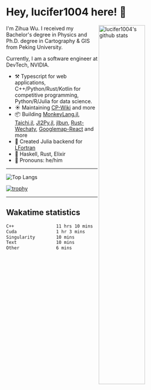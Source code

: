 # Hey, lucifer1004 here! :wave:

<img width="50%" align="right" alt="lucifer1004's github stats" src="https://github-readme-stats.vercel.app/api?username=lucifer1004&show_icons=true">

I'm Zihua Wu. I received my Bachelor's degree in Physics and Ph.D. degree in Cartography & GIS from Peking University.

Currently, I am a software engineer at DevTech, NVIDIA.

- :hammer_and_pick: Typescript for web applications, C++/Python/Rust/Kotlin for competitive programming, Python/R/Julia for data science.
- :sunny: Maintaining [CP-Wiki](https://cp-wiki.vercel.app) and more 
- :package: Building [MonkeyLang.jl](https://github.com/lucifer1004/MonkeyLang.jl), [Taichi.jl](https://github.com/lucifer1004/Taichi.jl), [Jl2Py.jl](https://github.com/lucifer1004/Jl2Py.jl), [jlbun](https://github.com/lucifer1004/jlbun), [Rust-Wechaty](https://github.com/wechaty/rust-wechaty), [Googlemap-React](https://github.com/googlemap-react/googlemap-react) and more
- :sparkler: Created Julia backend for [LFortran](https://github.com/lfortran/lfortran)
- :seedling: Haskell, Rust, Elixir
- :man: Pronouns: he/him

---

![Top Langs](https://github-readme-stats.vercel.app/api/top-langs/?username=lucifer1004&layout=compact)

[![trophy](https://github-profile-trophy.vercel.app/?username=ryo-ma)](https://github.com/ryo-ma/github-profile-trophy)

---

## Wakatime statistics

<!--START_SECTION:waka-->

```txt
C++                11 hrs 10 mins  █████████████████████▓░░░   87.26 %
Cuda               1 hr 3 mins     ██░░░░░░░░░░░░░░░░░░░░░░░   08.31 %
Singularity        10 mins         ▒░░░░░░░░░░░░░░░░░░░░░░░░   01.37 %
Text               10 mins         ▒░░░░░░░░░░░░░░░░░░░░░░░░   01.31 %
Other              6 mins          ▒░░░░░░░░░░░░░░░░░░░░░░░░   00.88 %
```

<!--END_SECTION:waka-->
